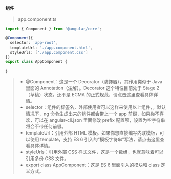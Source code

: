 #### 组件

>app.component.ts

```ts
import { Component } from '@angular/core';

@Component({
  selector: 'app-root',
  templateUrl: './app.component.html',
  styleUrls: ['./app.component.css']
})
export class AppComponent {
  
}
```

> - @Component：这是一个 Decorator（装饰器），其作用类似于 Java 里面的 Annotation（注解）。Decorator 这个特性目前处于 Stage 2（草稿）状态，还不是 ECMA 的正式规范，请点击这里查看具体详情。
> - selector：组件的标签名，外部使用者可以这样来使用以上组件，<app-root>。默认情况下，ng 命令生成出来的组件都会带上一个 app 前缀，如果你不喜欢，可以在 angular-cli.json 里面修改 prefix 配置项，设置为空字符串将会不带任何前缀。
> - templateUrl：引用外部 HTML 模板。如果你想直接编写内联模板，可以使用 template，支持 ES 6 引入的“模板字符串”写法，请点击这里查看具体详情。
> - styleUrls：引用外部 CSS 样式文件，这是一个数组，也就意味着可以引用多份 CSS 文件。
> - export class AppComponent：这是 ES 6 里面引入的模块和 class 定义方式。